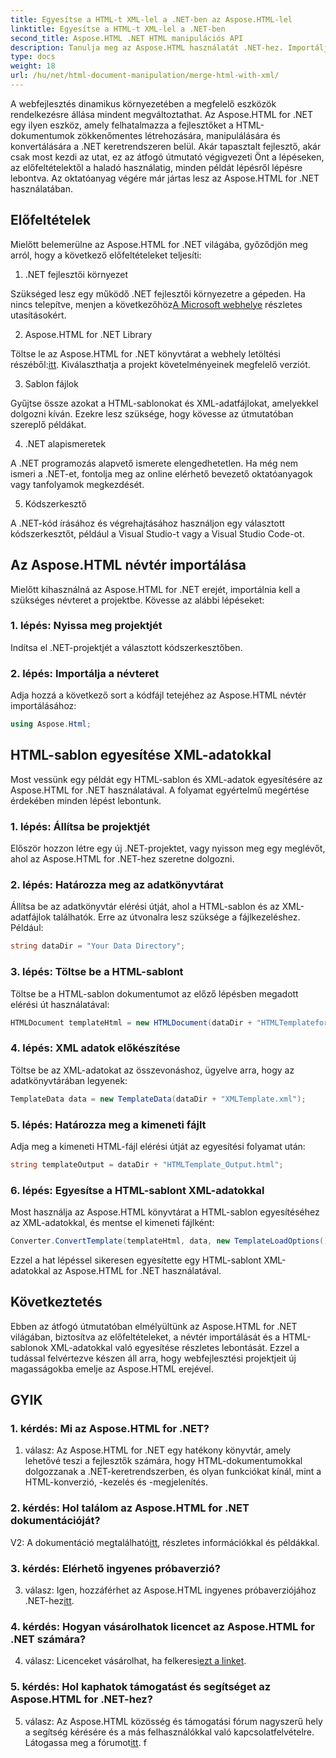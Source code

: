 ```yaml
---
title: Egyesítse a HTML-t XML-lel a .NET-ben az Aspose.HTML-lel
linktitle: Egyesítse a HTML-t XML-lel a .NET-ben
second_title: Aspose.HTML .NET HTML manipulációs API
description: Tanulja meg az Aspose.HTML használatát .NET-hez. Importáljon névteret, egyesítse a HTML-t XML-lel, és fejlessze webfejlesztési készségeit ezzel az átfogó útmutatóval.
type: docs
weight: 18
url: /hu/net/html-document-manipulation/merge-html-with-xml/
---
```


A webfejlesztés dinamikus környezetében a megfelelő eszközök rendelkezésre állása mindent megváltoztathat. Az Aspose.HTML for .NET egy ilyen eszköz, amely felhatalmazza a fejlesztőket a HTML-dokumentumok zökkenőmentes létrehozására, manipulálására és konvertálására a .NET keretrendszeren belül. Akár tapasztalt fejlesztő, akár csak most kezdi az utat, ez az átfogó útmutató végigvezeti Önt a lépéseken, az előfeltételektől a haladó használatig, minden példát lépésről lépésre lebontva. Az oktatóanyag végére már jártas lesz az Aspose.HTML for .NET használatában.

## Előfeltételek

Mielőtt belemerülne az Aspose.HTML for .NET világába, győződjön meg arról, hogy a következő előfeltételeket teljesíti:

1. .NET fejlesztői környezet

Szükséged lesz egy működő .NET fejlesztői környezetre a gépeden. Ha nincs telepítve, menjen a következőhöz[A Microsoft webhelye](https://docs.microsoft.com/en-us/dotnet/core/install/) részletes utasításokért.

2. Aspose.HTML for .NET Library

 Töltse le az Aspose.HTML for .NET könyvtárat a webhely letöltési részéből:[itt](https://releases.aspose.com/html/net/). Kiválaszthatja a projekt követelményeinek megfelelő verziót.

3. Sablon fájlok

Gyűjtse össze azokat a HTML-sablonokat és XML-adatfájlokat, amelyekkel dolgozni kíván. Ezekre lesz szüksége, hogy kövesse az útmutatóban szereplő példákat.

4. .NET alapismeretek

A .NET programozás alapvető ismerete elengedhetetlen. Ha még nem ismeri a .NET-et, fontolja meg az online elérhető bevezető oktatóanyagok vagy tanfolyamok megkezdését.

5. Kódszerkesztő

A .NET-kód írásához és végrehajtásához használjon egy választott kódszerkesztőt, például a Visual Studio-t vagy a Visual Studio Code-ot.

## Az Aspose.HTML névtér importálása

Mielőtt kihasználná az Aspose.HTML for .NET erejét, importálnia kell a szükséges névteret a projektbe. Kövesse az alábbi lépéseket:

### 1. lépés: Nyissa meg projektjét

Indítsa el .NET-projektjét a választott kódszerkesztőben.

### 2. lépés: Importálja a névteret

Adja hozzá a következő sort a kódfájl tetejéhez az Aspose.HTML névtér importálásához:

```csharp
using Aspose.Html;
```

## HTML-sablon egyesítése XML-adatokkal

Most vessünk egy példát egy HTML-sablon és XML-adatok egyesítésére az Aspose.HTML for .NET használatával. A folyamat egyértelmű megértése érdekében minden lépést lebontunk.

### 1. lépés: Állítsa be projektjét

Először hozzon létre egy új .NET-projektet, vagy nyisson meg egy meglévőt, ahol az Aspose.HTML for .NET-hez szeretne dolgozni.

### 2. lépés: Határozza meg az adatkönyvtárat

Állítsa be az adatkönyvtár elérési útját, ahol a HTML-sablon és az XML-adatfájlok találhatók. Erre az útvonalra lesz szüksége a fájlkezeléshez. Például:

```csharp
string dataDir = "Your Data Directory";
```

### 3. lépés: Töltse be a HTML-sablont

Töltse be a HTML-sablon dokumentumot az előző lépésben megadott elérési út használatával:

```csharp
HTMLDocument templateHtml = new HTMLDocument(dataDir + "HTMLTemplateforXML.html");
```

### 4. lépés: XML adatok előkészítése

Töltse be az XML-adatokat az összevonáshoz, ügyelve arra, hogy az adatkönyvtárában legyenek:

```csharp
TemplateData data = new TemplateData(dataDir + "XMLTemplate.xml");
```

### 5. lépés: Határozza meg a kimeneti fájlt

Adja meg a kimeneti HTML-fájl elérési útját az egyesítési folyamat után:

```csharp
string templateOutput = dataDir + "HTMLTemplate_Output.html";
```

### 6. lépés: Egyesítse a HTML-sablont XML-adatokkal

Most használja az Aspose.HTML könyvtárat a HTML-sablon egyesítéséhez az XML-adatokkal, és mentse el kimeneti fájlként:

```csharp
Converter.ConvertTemplate(templateHtml, data, new TemplateLoadOptions(), templateOutput);
```

Ezzel a hat lépéssel sikeresen egyesítette egy HTML-sablont XML-adatokkal az Aspose.HTML for .NET használatával.

## Következtetés

Ebben az átfogó útmutatóban elmélyültünk az Aspose.HTML for .NET világában, biztosítva az előfeltételeket, a névtér importálását és a HTML-sablonok XML-adatokkal való egyesítése részletes lebontását. Ezzel a tudással felvértezve készen áll arra, hogy webfejlesztési projektjeit új magasságokba emelje az Aspose.HTML erejével.

## GYIK

### 1. kérdés: Mi az Aspose.HTML for .NET?

1. válasz: Az Aspose.HTML for .NET egy hatékony könyvtár, amely lehetővé teszi a fejlesztők számára, hogy HTML-dokumentumokkal dolgozzanak a .NET-keretrendszerben, és olyan funkciókat kínál, mint a HTML-konverzió, -kezelés és -megjelenítés.

### 2. kérdés: Hol találom az Aspose.HTML for .NET dokumentációját?

 V2: A dokumentáció megtalálható[itt](https://reference.aspose.com/html/net/), részletes információkkal és példákkal.

### 3. kérdés: Elérhető ingyenes próbaverzió?

 3. válasz: Igen, hozzáférhet az Aspose.HTML ingyenes próbaverziójához .NET-hez[itt](https://releases.aspose.com/).

### 4. kérdés: Hogyan vásárolhatok licencet az Aspose.HTML for .NET számára?

 4. válasz: Licenceket vásárolhat, ha felkeresi[ezt a linket](https://purchase.aspose.com/buy).

### 5. kérdés: Hol kaphatok támogatást és segítséget az Aspose.HTML for .NET-hez?

 5. válasz: Az Aspose.HTML közösség és támogatási fórum nagyszerű hely a segítség kérésére és a más felhasználókkal való kapcsolatfelvételre. Látogassa meg a fórumot[itt](https://forum.aspose.com/).
f